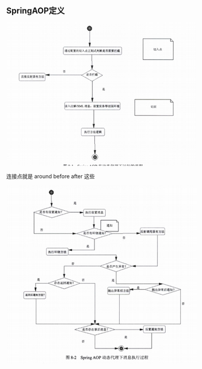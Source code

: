 ## SpringAOP定义

![image-20201009101351876](assets/image-20201009101351876.png)

连接点就是 around   before after 这些





![image-20201009101731401](assets/image-20201009101731401.png)